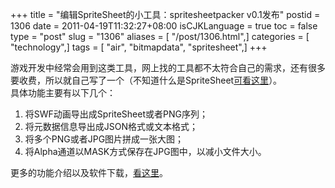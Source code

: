 +++
title = "编辑SpriteSheet的小工具：spritesheetpacker v0.1发布"
postid = 1306
date = 2011-04-19T11:32:27+08:00
isCJKLanguage = true
toc = false
type = "post"
slug = "1306"
aliases = [ "/post/1306.html",]
categories = [ "technology",]
tags = [ "air", "bitmapdata", "spritesheet",]
+++


游戏开发中经常会用到这类工具，网上找的工具都不太符合自己的需求，还有很多要收费，所以就自己写了一个（不知道什么是SpriteSheet[可看这里](http://www.google.com/search?sourceid=chrome&ie=UTF-8&q=spritesheet)）。  
具体功能主要有以下几个：

1.  将SWF动画导出成SpriteSheet或者PNG序列；
2.  将元数据信息导出成JSON格式或文本格式；
3.  将多个PNG或者JPG图片拼成一张大图；
4.  将Alpha通道以MASK方式保存在JPG图中，以减小文件大小。

更多的功能介绍以及软件下载，[看这里](https://blog.zengrong.net/spritesheetpacker/ "SpriteSheetPacker")。

